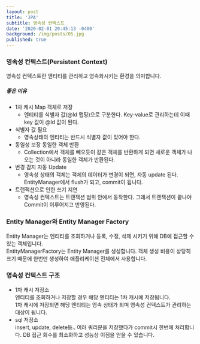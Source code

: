 ```yaml
---
layout: post
title: 'JPA'
subtitle: 영속성 컨텍스트
date: '2020-02-01 20:45:13 -0400'
background: /img/posts/05.jpg
published: true
---
```

### 영속성 컨텍스트(Persistent Context)
  영속성 컨텍스트란 엔티티를 관리하고 영속화시키는 환경을 의미합니다.
##### 좋은 이유
  - 1차 캐시 Map 객체로 저장
    - 엔티티를 식별자 값(@Id 맵핑)으로 구분한다. Key-value로 관리하는데 이때 key 값이  @Id 값이 된다.
  - 식별자 값 필요
    - 영속상태의 엔티티는 반드시 식별자 값이 있어야 한다.
  - 동일성 보장 동일한 객체 반환
    - Collection에서 객체를 빼오듯이 같은 객체를 반환하게 되면 새로운 객체가 나오는 것이 아니라 동일한 객체가 반환된다.
  - 변경 감지 자동 Update
    - 영속성 상태의 객체는 객체의 데이터가 변경이 되면, 자동 update 된다. EntityManager에서 flush가 되고, commit이 됩니다.
  - 트랜잭션으로 인한 쓰기 지연
    - 영속성 컨텍스트는 트랜잭션 범위 안에서 동작한다. 그래서 트랜잭션이 끝나야 Commit이 이루어지고 반영된다.

### Entity Manager와 Entity Manager Factory
  Entity Manager는 엔티티를 조회하거나 등록, 수정, 삭제 시키기 위해 DB에 접근할 수 있는 객체입니다.    
  EntityManagerFactory는 Entity Manager를 생성합니다. 객체 생성 비용이 상당히 크기 때문에 한번만 생성하여 애플리케이션 전체에서 사용합니다.   
### 영속성 컨텍스트 구조
  - 1차 캐시 저장소   
    엔티티를 조회하거나 저장할 경우 해당 엔티티는 1차 캐시에 저장됩니다.   
    1차 캐시에 저장되면 해당 엔티티는 영속 상태가 되며 영속성 컨텍스트가 관리하는 대상이 됩니다.
  - sql 저장소   
    insert, update, delete등.. 여러 쿼리문을 저장했다가 commit시 한번에 처리합니다. DB 접근 회수를 최소화하고 성능상 이점을 얻을 수 있습니다.
